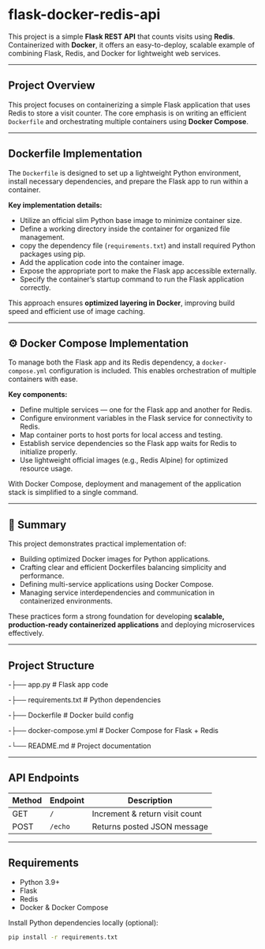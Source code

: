 # flask-docker-redis-api

This project is a simple **Flask REST API** that counts visits using **Redis**. Containerized with **Docker**, it offers an easy-to-deploy, scalable example of combining Flask, Redis, and Docker for lightweight web services.

---

## Project Overview

This project focuses on containerizing a simple Flask application that uses Redis to store a visit counter. The core emphasis is on writing an efficient `Dockerfile` and orchestrating multiple containers using **Docker Compose**.

---

## Dockerfile Implementation

The `Dockerfile` is designed to set up a lightweight Python environment, install necessary dependencies, and prepare the Flask app to run within a container.  

**Key implementation details:**
- Utilize an official slim Python base image to minimize container size.  
- Define a working directory inside the container for organized file management.  
- copy the dependency file (`requirements.txt`) and install required Python packages using pip.  
- Add the application code into the container image.  
- Expose the appropriate port to make the Flask app accessible externally.  
- Specify the container’s startup command to run the Flask application correctly.  

This approach ensures **optimized layering in Docker**, improving build speed and efficient use of image caching.

---

## ⚙️ Docker Compose Implementation

To manage both the Flask app and its Redis dependency, a `docker-compose.yml` configuration is included. This enables orchestration of multiple containers with ease.  

**Key components:**
- Define multiple services — one for the Flask app and another for Redis.  
- Configure environment variables in the Flask service for connectivity to Redis.  
- Map container ports to host ports for local access and testing.  
- Establish service dependencies so the Flask app waits for Redis to initialize properly.  
- Use lightweight official images (e.g., Redis Alpine) for optimized resource usage.  

With Docker Compose, deployment and management of the application stack is simplified to a single command.

---

## 📖 Summary

This project demonstrates practical implementation of:  
- Building optimized Docker images for Python applications.  
- Crafting clear and efficient Dockerfiles balancing simplicity and performance.  
- Defining multi-service applications using Docker Compose.  
- Managing service interdependencies and communication in containerized environments.  

These practices form a strong foundation for developing **scalable, production-ready containerized applications** and deploying microservices effectively.

---

## Project Structure
-├── app.py # Flask app code

-├── requirements.txt # Python dependencies

-├── Dockerfile # Docker build config

-├── docker-compose.yml # Docker Compose for Flask + Redis

-└── README.md # Project documentation


---

## API Endpoints

| Method | Endpoint | Description                    |
|--------|----------|--------------------------------|
| GET    | `/`      | Increment & return visit count |
| POST   | `/echo`  | Returns posted JSON message    |

---

## Requirements

- Python 3.9+  
- Flask  
- Redis  
- Docker & Docker Compose  

Install Python dependencies locally (optional):  

```bash
pip install -r requirements.txt
